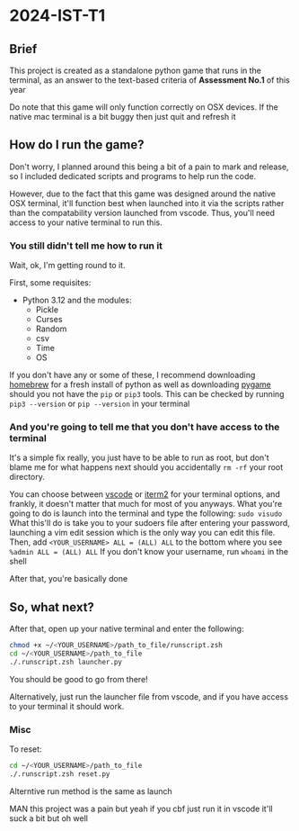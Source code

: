 # 2024-IST-T1

## Brief

This project is created as a standalone python game that runs in the terminal, as an answer to the text-based criteria of **Assessment No.1** of this year

Do note that this game will only function correctly on OSX devices.
If the native mac terminal is a bit buggy then just quit and refresh it

## How do I run the game?

Don't worry, I planned around this being a bit of a pain to mark and release, so I included dedicated scripts and programs to help run the code.

However, due to the fact that this game was designed around the native OSX terminal, it'll function best when launched into it via the scripts rather than the compatability version launched from vscode. Thus, you'll need access to your native terminal to run this.

### You still didn't tell me how to run it

Wait, ok, I'm getting round to it.

First, some requisites:

- Python 3.12 and the modules:
  - Pickle
  - Curses
  - Random
  - csv
  - Time
  - OS

If you don't have any or some of these, I recommend downloading [homebrew](brew.sh) for a fresh install of python as well as downloading [pygame](https://www.pygame.org/wiki/GettingStarted) should you not have the `pip` or `pip3` tools.
This can be checked by running `pip3 --version` or `pip --version` in your terminal

### And you're going to tell me that you don't have access to the terminal

It's a simple fix really, you just have to be able to run as root, but don't blame me for what happens next should you accidentally `rm -rf` your root directory.

You can choose between [vscode](https://code.visualstudio.com/) or [iterm2](https://iterm2.com/) for your terminal options, and frankly, it doesn't matter that much for most of you anyways. What you're going to do is launch into the terminal and type the following:
```sudo visudo```
What this'll do is take you to your sudoers file after entering your password, launching a vim edit session which is the only way you can edit this file.
Then, add `<YOUR_USERNAME> ALL = (ALL) ALL` to the bottom where you see `%admin ALL = (ALL) ALL`
If you don't know your username, run `whoami` in the shell

After that, you're basically done

## So, what next?

After that, open up your native terminal and enter the following:

```zsh
chmod +x ~/<YOUR_USERNAME>/path_to_file/runscript.zsh
cd ~/<YOUR_USERNAME>/path_to_file
./.runscript.zsh launcher.py
```

You should be good to go from there!

Alternatively, just run the launcher file from vscode, and if you have access to your terminal it should work.

### Misc

To reset:

```zsh
cd ~/<YOUR_USERNAME>/path_to_file
./.runscript.zsh reset.py
```

Alterntive run method is the same as launch

MAN this project was a pain
but yeah if you cbf just run it in vscode it'll suck a bit but oh well

